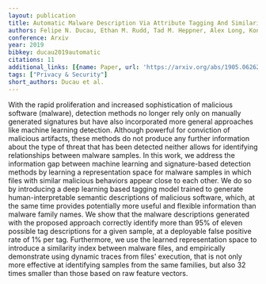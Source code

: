 ```yaml
---
layout: publication
title: Automatic Malware Description Via Attribute Tagging And Similarity Embedding
authors: Felipe N. Ducau, Ethan M. Rudd, Tad M. Heppner, Alex Long, Konstantin Berlin
conference: Arxiv
year: 2019
bibkey: ducau2019automatic
citations: 11
additional_links: [{name: Paper, url: 'https://arxiv.org/abs/1905.06262'}]
tags: ["Privacy & Security"]
short_authors: Ducau et al.
---
```

With the rapid proliferation and increased sophistication of malicious
software (malware), detection methods no longer rely only on manually generated
signatures but have also incorporated more general approaches like machine
learning detection. Although powerful for conviction of malicious artifacts,
these methods do not produce any further information about the type of threat
that has been detected neither allows for identifying relationships between
malware samples. In this work, we address the information gap between machine
learning and signature-based detection methods by learning a representation
space for malware samples in which files with similar malicious behaviors
appear close to each other. We do so by introducing a deep learning based
tagging model trained to generate human-interpretable semantic descriptions of
malicious software, which, at the same time provides potentially more useful
and flexible information than malware family names.
  We show that the malware descriptions generated with the proposed approach
correctly identify more than 95% of eleven possible tag descriptions for a
given sample, at a deployable false positive rate of 1% per tag. Furthermore,
we use the learned representation space to introduce a similarity index between
malware files, and empirically demonstrate using dynamic traces from files'
execution, that is not only more effective at identifying samples from the same
families, but also 32 times smaller than those based on raw feature vectors.